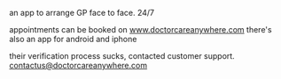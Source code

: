 an app to arrange GP face to face. 24/7

appointments can be booked on www.doctorcareanywhere.com
there's also an app for android and iphone

their verification process sucks, contacted customer support.
contactus@doctorcareanywhere.com

